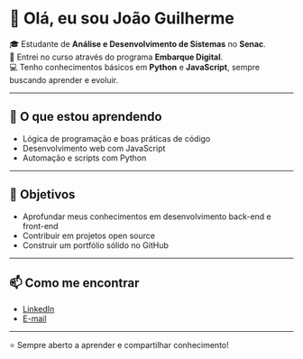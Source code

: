 # 👋 Olá, eu sou João Guilherme

🎓 Estudante de **Análise e Desenvolvimento de Sistemas** no **Senac**.  
🚀 Entrei no curso através do programa **Embarque Digital**.  
💻 Tenho conhecimentos básicos em **Python** e **JavaScript**, sempre buscando aprender e evoluir.  

---

## 🌱 O que estou aprendendo
- Lógica de programação e boas práticas de código  
- Desenvolvimento web com JavaScript  
- Automação e scripts com Python  

---

## 🎯 Objetivos
- Aprofundar meus conhecimentos em desenvolvimento back-end e front-end  
- Contribuir em projetos open source  
- Construir um portfólio sólido no GitHub  

---

## 📫 Como me encontrar
- [LinkedIn](https://www.linkedin.com/in/joaoguilhermeo/)
- [E-mail](mailto:jgoliveiraqm@gmail.com)  

---

⭐ Sempre aberto a aprender e compartilhar conhecimento!
